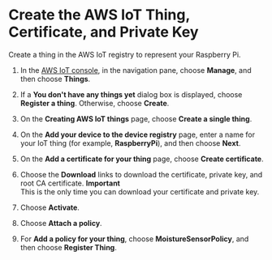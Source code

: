 # Create the AWS IoT Thing, Certificate, and Private Key<a name="iot-moisture-create-thing"></a>

Create a thing in the AWS IoT registry to represent your Raspberry Pi\.

1. In the [AWS IoT console](https://console.aws.amazon.com/iot/home), in the navigation pane, choose **Manage**, and then choose **Things**\.

1. If a **You don't have any things yet** dialog box is displayed, choose **Register a thing**\. Otherwise, choose **Create**\.

1. On the **Creating AWS IoT things** page, choose **Create a single thing**\.

1. On the **Add your device to the device registry** page, enter a name for your IoT thing \(for example, **RaspberryPi**\), and then choose **Next**\.

1. On the **Add a certificate for your thing** page, choose **Create certificate**\.

1. Choose the **Download** links to download the certificate, private key, and root CA certificate\.
**Important**  
This is the only time you can download your certificate and private key\.

1. Choose **Activate**\.

1. Choose **Attach a policy**\.

1. For **Add a policy for your thing**, choose **MoistureSensorPolicy**, and then choose **Register Thing**\.